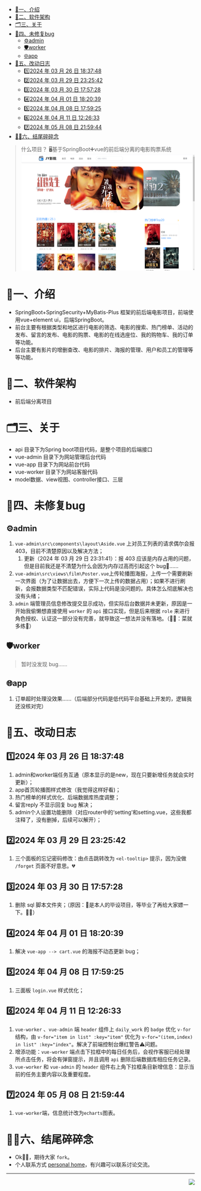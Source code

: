 - [ 📃一、介绍](#-一介绍)
- [ 📱二、软件架构](#-二软件架构)
- [ 🗂️三、关于](#-️三关于)
- [ 🐞四、未修复bug](#-四未修复bug)
	- [ ⚙️admin](#-️admin)
	- [ 🛡️worker](#-️worker)
	- [ 🌐app](#-app)
- [ 🔧五、改动日志](#-五改动日志)
	- [1️⃣2024 年 03 月 26 日 18:37:48](#1️⃣2024-年-03-月-26-日-183748)
	- [2️⃣2024 年 03 月 29 日 23:25:42](#2️⃣2024-年-03-月-29-日-232542)
	- [3️⃣2024 年 03 月 30 日 17:57:28](#3️⃣2024-年-03-月-30-日-175728)
	- [4️⃣2024 年 04 月 01 日 18:20:39](#4️⃣2024-年-04-月-01-日-182039)
	- [5️⃣2024 年 04 月 08 日 17:59:25](#5️⃣2024-年-04-月-08-日-175925)
	- [6️⃣2024 年 04 月 11 日 12:26:33](#6️⃣2024-年-04-月-11-日-122633)
	- [7️⃣2024 年 05 月 08 日 21:59:44](#7️⃣2024-年-05-月-08-日-215944)
- [ 🙌🏼六、结尾碎碎念](#-六结尾碎碎念)

>什么项目？
>🖥️基于SpringBoot➕vue的前后端分离的电影购票系统
![app-home-vue](https://github.com/get1024/jy-movie/blob/main/readme_assets/app_home_vue.png)
# <span id="head1"> 📃一、介绍</span>
- SpringBoot+SpringSecurity+MyBatis-Plus 框架的前后端电影项目，前端使用vue+element ui，后端SpringBoot。
- 前台主要有根据类型和地区进行电影的筛选、电影的搜索、热门榜单、活动的发布、留言的发布、电影的购票、电影的在线选座位、我的购物车、我的订单等功能。
- 后台主要有影片的增删查改、电影的排片、海报的管理、用户和员工的管理等等功能。
# <span id="head2"> 📱二、软件架构</span>
- 前后端分离项目
# <span id="head3"> 🗂️三、关于</span>
- api 目录下为Spring boot项目代码，是整个项目的后端接口
- vue-admin 目录下为网站管理后台代码
- vue-app 目录下为网站前台代码
- vue-worker 目录下为网站客服代码
- model数据、view视图、controller接口、三层
# <span id="head4"> 🐞四、未修复bug</span>
## <span id="head5"> ⚙️admin</span>
1. `vue-admin\src\components\layout\Aside.vue` 上对员工列表的请求偶尔会报403，目前不清楚原因以及解决方法；
	1. 更新（2024 年 03 月 29 日 23:31:41）：报 403 应该是内存占用的问题，但是目前我还是不清楚为什么会因为内存过高而引起这个 bug🐛……
2. `vue-admin\src\views\film\Poster.vue`上传轮播图海报，上传一个需要刷新一次界面（为了让数据出去，方便下一次上传的数据占用）；如果不进行刷新，会报数据类型不匹配错误，实际上代码是没问题的。具体怎么彻底解决也没有头绪；
3. `admin` 端管理员信息修改提交显示成功，但实际后台数据并未更新，原因是一开始我偷懒想直接使用 `worker` 的 `api` 接口实现，但是后来根据 `role` 来进行角色授权、认证这一部分没有完善，就导致这一想法并没有落地。（🙌🏼：菜就多练🙈）
## <span id="head6"> 🛡️worker</span>
> 暂时没发现 bug……
## <span id="head7"> 🌐app</span>
1. 订单超时处理没效果……（后端部分代码是低代码平台基础上开发的，逻辑我还没核对完）

# <span id="head8"> 🔧五、改动日志</span>
## <span id="head9">1️⃣2024 年 03 月 26 日 18:37:48</span>
1. admin和worker端任务互通（原本显示的是new，现在只要新增任务就会实时更新）；
2. app首页轮播图样式修改（我觉得这样好看)；
3. 热门榜单的样式优化、后端数据库热度调整；
4. 留言reply 不显示回复 bug 解决；
5. admin个人设置功能删除（对应router中的‘setting’和setting.vue，这些我都注释了，没有删掉，后续可以解开）；
## <span id="head10">2️⃣2024 年 03 月 29 日 23:25:42</span>
1. 三个面板的忘记密码修改：由点击跳转改为 `<el-tooltip>` 提示，因为没做 `/forget` 页面不好意思。💔
## <span id="head11">3️⃣2024 年 03 月 30 日 17:57:28</span>
1. 删除 sql 脚本文件夹；（原因：🌟是本人的毕设项目，等毕业了再给大家嫖一下。🙏🏼）
## <span id="head12">4️⃣2024 年 04 月 01 日 18:20:39</span>
1. 解决 `vue-app --> cart.vue` 的海报不动态更新 bug；
## <span id="head13">5️⃣2024 年 04 月 08 日 17:59:25</span>
1. 三面板 `login.vue` 样式优化；
## <span id="head14">6️⃣2024 年 04 月 11 日 12:26:33</span>
1. `vue-worker` 、`vue-admin` 端 `header` 组件上 `daily_work` 的 `badge` 优化 `v-for` 结构，由 `v-for="item in list" :key="item"` 优化为 `v-for="(item,index) in list" :key="index"`。解决了前端控制台爆红警告⚠️问题。
2. 增添功能：`vue-worker` 端点击下拉框中的每日任务后，会视作客服已经处理所点击任务，将会有弹窗提示，并且调用 `api` 删除后端数据库相应任务记录。
3. `vue-worker` 和 `vue-admin` 的 `header` 组件右上角下拉框条目新增信息：显示当前的任务主要内容以及重要程度。
## <span id="head16">7️⃣2024 年 05 月 08 日 21:59:44</span>
1. `vue-worker`端，信息统计改为`echarts`图表。
# <span id="head15"> 🙌🏼六、结尾碎碎念</span>
- Ok👌🏼，期待大家 `fork`。
- 个人联系方式 [personal home](https://barry-maverick-ren.notion.site/Personal-Home-38a5d924805a4afe866e2509e672fa6e?pvs=4)，有兴趣可以联系讨论交流。

---
<div align="center"><img src="https://github-readme-stats-beta-amber-44.vercel.app/api?username=get1024&show_icons=true&role=OWNER,ORGANIZATION_MEMBER,COLLABORATOR&locale=zh-my" align="right" /></div>